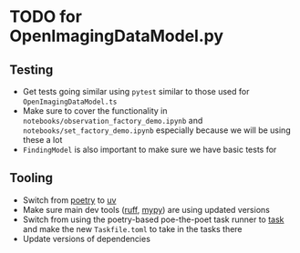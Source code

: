 # TODO for OpenImagingDataModel.py

## Testing

- Get tests going similar using `pytest` similar to those used for `OpenImagingDataModel.ts`
- Make sure to cover the functionality in `notebooks/observation_factory_demo.ipynb` and `notebooks/set_factory_demo.ipynb` especially because we will be using these a lot
- `FindingModel` is also important to make sure we have basic tests for

## Tooling

- Switch from [poetry](https://python-poetry.org) to [uv](https://docs.astral.sh/uv/)
- Make sure main dev tools ([ruff](https://docs.astral.sh/ruff/), [mypy](https://www.mypy-lang.org/)) are using updated versions
- Switch from using the poetry-based poe-the-poet task runner to [task](https://taskfile.dev) and make the new `Taskfile.toml` to take in the tasks there
- Update versions of dependencies
